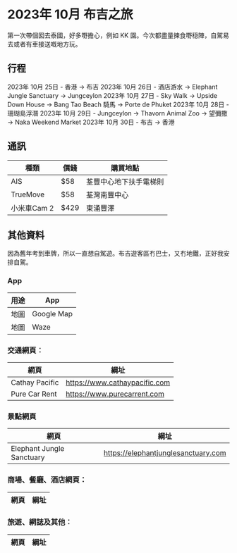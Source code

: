 # 2023年 10月 布吉之旅 #
第一次帶個囡去泰國，好多嘢擔心，例如 KK 園。今次都盡量揀食嘢穏陣，自駕易去或者有車接送嘅地方玩。

## 行程 ##
2023年 10月 25日 - 香港 -> 布吉
2023年 10月 26日 - 酒店游水 -> Elephant Jungle Sanctuary -> Jungceylon
2023年 10月 27日 - Sky Walk -> Upside Down House -> Bang Tao Beach 騎馬 -> Porte de Phuket
2023年 10月 28日 - 珊瑚島浮潛
2023年 10月 29日 - Jungceylon -> Thavorn Animal Zoo -> 望彌撒 -> Naka Weekend Market
2023年 10月 30日 - 布吉 -> 香港

## 通訊 ##
|種類|價錢|購買地點|
|--|--|--|
|AIS|$58|荃豐中心地下扶手電梯則|
|TrueMove|$58|荃灣南豐中心|
|小米車Cam 2|$429|東涌豐澤|

## 其他資料 ##
因為舊年考到車牌，所以一直想自駕遊。布吉遊客區冇巴士，又冇地鐵，正好我安排自駕。

### App
|用途|App|
|--|--|
|地圖|Google Map|
|地圖|Waze|

### 交通網頁︰ ###
|網頁|綱址|
|--|--|
|Cathay Pacific|https://www.cathaypacific.com|
|Pure Car Rent|https://www.purecarrent.com|

### 景點網頁 ###
|網頁|綱址|
|--|--|
|Elephant Jungle Sanctuary|https://elephantjunglesanctuary.com|

### 商場、餐廳、酒店網頁：
|網頁|綱址|
|--|--|

### 旅遊、網誌及其他︰
|網頁|綱址|
|--|--|
